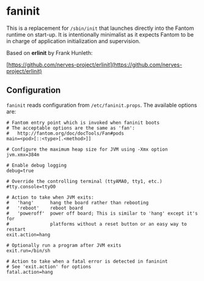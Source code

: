 # faninit

This is a replacement for `/sbin/init` that launches directly into the Fantom
runtime on start-up. It is intentionally minimalist as it expects Fantom to be
in charge of application initialization and supervision.

Based on **erlinit** by Frank Hunleth:

[https://github.com/nerves-project/erlinit](https://github.com/nerves-project/erlinit)

## Configuration

`faninit` reads configuration from `/etc/faninit.props`. The available options
are:

    # Fantom entry point which is invoked when faninit boots
    # The acceptable options are the same as 'fan':
    #   http://fantom.org/doc/docTools/Fan#pods
    main=<pod>[::<type>[.<method>]]

    # Configure the maximum heap size for JVM using -Xmx option
    jvm.xmx=384m

    # Enable debug logging
    debug=true

    # Override the controlling terminal (ttyAMA0, tty1, etc.)
    #tty.console=ttyO0

    # Action to take when JVM exits:
    #   'hang'      hang the board rather than rebooting
    #   'reboot'    reboot board
    #   'poweroff'  power off board; This is similar to 'hang' except it's for
    #               platforms without a reset button or an easy way to restart
    exit.action=hang

    # Optionally run a program after JVM exits
    exit.run=/bin/sh

    # Action to take when a fatal error is detected in faninint
    # See 'exit.action' for options
    fatal.action=hang